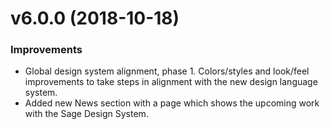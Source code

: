 # v6.0.0 (2018-10-18)
### Improvements
* Global design system alignment, phase 1. Colors/styles and look/feel improvements to take steps in alignment with the new design language system.
* Added new News section with a page which shows the upcoming work with the Sage Design System.


